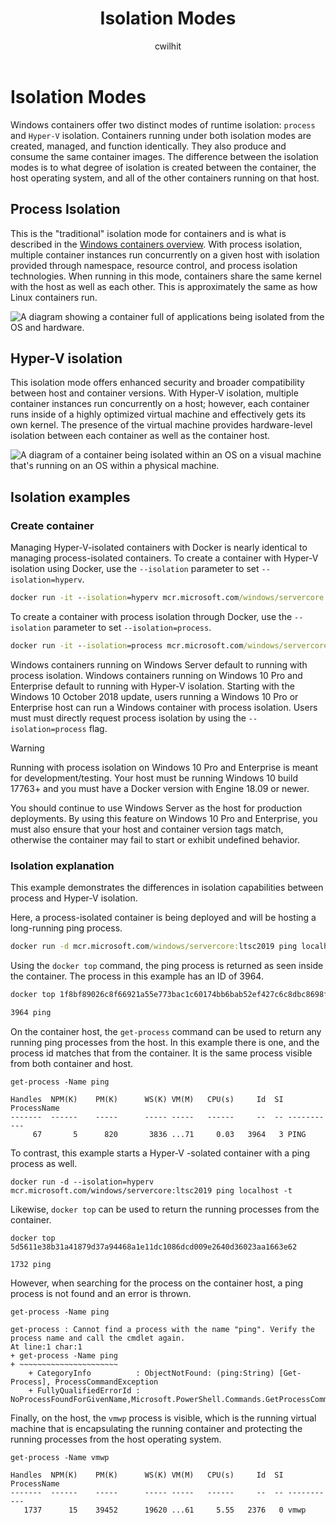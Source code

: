 ﻿---
title: Isolation Modes
description: Explanation of how Hyper-V isolation differ from process isolated containers.
keywords: docker, containers
author: cwilhit
ms.author: v-susbo
ms.date: 06/01/2021
ms.topic: conceptual
ms.assetid: 42154683-163b-47a1-add4-c7e7317f1c04
---

# Isolation Modes

Windows containers offer two distinct modes of runtime isolation: `process` and `Hyper-V` isolation. Containers running under both isolation modes are created, managed, and function identically. They also produce and consume the same container images. The difference between the isolation modes is to what degree of isolation is created between the container, the host operating system, and all of the other containers running on that host.

## Process Isolation

This is the "traditional" isolation mode for containers and is what is described in the [Windows containers overview](../about/index.md). With process isolation, multiple container instances run concurrently on a given host with isolation provided through namespace, resource control, and process isolation technologies. When running in this mode, containers share the same kernel with the host as well as each other.  This is approximately the same as how Linux containers run.

![A diagram showing a container full of applications being isolated from the OS and hardware.](media/container-arch-process.png)

## Hyper-V isolation
This isolation mode offers enhanced security and broader compatibility between host and container versions. With Hyper-V isolation, multiple container instances run concurrently on a host; however, each container runs inside of a highly optimized virtual machine and effectively gets its own kernel. The presence of the virtual machine provides hardware-level isolation between each container as well as the container host.

![A diagram of a container being isolated within an OS on a visual machine that's running on an OS within a physical machine.](media/container-arch-hyperv.png)

## Isolation examples

### Create container

Managing Hyper-V-isolated containers with Docker is nearly identical to managing process-isolated containers. To create a container with Hyper-V isolation using Docker, use the `--isolation` parameter to set `--isolation=hyperv`.

```cmd
docker run -it --isolation=hyperv mcr.microsoft.com/windows/servercore:ltsc2019 cmd
```

To create a container with process isolation through Docker, use the `--isolation` parameter to set `--isolation=process`.

```cmd
docker run -it --isolation=process mcr.microsoft.com/windows/servercore:ltsc2019 cmd
```

Windows containers running on Windows Server default to running with process isolation. Windows containers running on Windows 10 Pro and Enterprise default to running with Hyper-V isolation. Starting with the Windows 10 October 2018 update, users running a Windows 10 Pro or Enterprise host can run a Windows container with process isolation. Users must must directly request process isolation by using the `--isolation=process` flag.

> [!WARNING]
> Running with process isolation on Windows 10 Pro and Enterprise is meant for development/testing. Your host must be running Windows 10 build 17763+ and you must have a Docker version with Engine 18.09 or newer.
>
> You should continue to use Windows Server as the host for production deployments. By using this feature on Windows 10 Pro and Enterprise, you must also ensure that your host and container version tags match, otherwise the container may fail to start or exhibit undefined behavior.

### Isolation explanation

This example demonstrates the differences in isolation capabilities between process and Hyper-V isolation.

Here, a process-isolated container is being deployed and will be hosting a long-running ping process.

``` cmd
docker run -d mcr.microsoft.com/windows/servercore:ltsc2019 ping localhost -t
```

Using the `docker top` command, the ping process is returned as seen inside the container. The process in this example has an ID of 3964.

``` cmd
docker top 1f8bf89026c8f66921a55e773bac1c60174bb6bab52ef427c6c8dbc8698f9d7a

3964 ping
```

On the container host, the `get-process` command can be used to return any running ping processes from the host. In this example there is one, and the process id matches that from the container. It is the same process visible from both container and host.

```
get-process -Name ping

Handles  NPM(K)    PM(K)      WS(K) VM(M)   CPU(s)     Id  SI ProcessName
-------  ------    -----      ----- -----   ------     --  -- -----------
     67       5      820       3836 ...71     0.03   3964   3 PING
```

To contrast, this example starts a Hyper-V -solated container with a ping process as well.

```
docker run -d --isolation=hyperv mcr.microsoft.com/windows/servercore:ltsc2019 ping localhost -t
```

Likewise, `docker top` can be used to return the running processes from the container.

```
docker top 5d5611e38b31a41879d37a94468a1e11dc1086dcd009e2640d36023aa1663e62

1732 ping
```

However, when searching for the process on the container host, a ping process is not found and an error is thrown.

```
get-process -Name ping

get-process : Cannot find a process with the name "ping". Verify the process name and call the cmdlet again.
At line:1 char:1
+ get-process -Name ping
+ ~~~~~~~~~~~~~~~~~~~~~~
    + CategoryInfo          : ObjectNotFound: (ping:String) [Get-Process], ProcessCommandException
    + FullyQualifiedErrorId : NoProcessFoundForGivenName,Microsoft.PowerShell.Commands.GetProcessCommand
```

Finally, on the host, the `vmwp` process is visible, which is the running virtual machine that is encapsulating the running container and protecting the running processes from the host operating system.

```
get-process -Name vmwp

Handles  NPM(K)    PM(K)      WS(K) VM(M)   CPU(s)     Id  SI ProcessName
-------  ------    -----      ----- -----   ------     --  -- -----------
   1737      15    39452      19620 ...61     5.55   2376   0 vmwp
```
